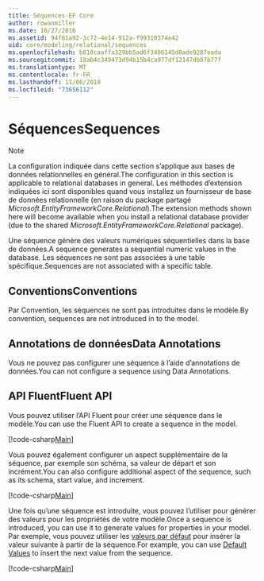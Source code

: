 ```yaml
---
title: Séquences-EF Core
author: rowanmiller
ms.date: 10/27/2016
ms.assetid: 94f81a92-3c72-4e14-912a-f99310374e42
uid: core/modeling/relational/sequences
ms.openlocfilehash: b810caaffa329bb5ad6f3486145d0ade9287eada
ms.sourcegitcommit: 18ab4c349473d94b15b4ca977df12147db07b77f
ms.translationtype: MT
ms.contentlocale: fr-FR
ms.lasthandoff: 11/06/2019
ms.locfileid: "73656112"
---
```

# <a name="sequences"></a><span data-ttu-id="ecfb3-102">Séquences</span><span class="sxs-lookup"><span data-stu-id="ecfb3-102">Sequences</span></span>

> [!NOTE]  
> <span data-ttu-id="ecfb3-103">La configuration indiquée dans cette section s’applique aux bases de données relationnelles en général.</span><span class="sxs-lookup"><span data-stu-id="ecfb3-103">The configuration in this section is applicable to relational databases in general.</span></span> <span data-ttu-id="ecfb3-104">Les méthodes d’extension indiquées ici sont disponibles quand vous installez un fournisseur de base de données relationnelle (en raison du package partagé *Microsoft.EntityFrameworkCore.Relational*).</span><span class="sxs-lookup"><span data-stu-id="ecfb3-104">The extension methods shown here will become available when you install a relational database provider (due to the shared *Microsoft.EntityFrameworkCore.Relational* package).</span></span>

<span data-ttu-id="ecfb3-105">Une séquence génère des valeurs numériques séquentielles dans la base de données.</span><span class="sxs-lookup"><span data-stu-id="ecfb3-105">A sequence generates a sequential numeric values in the database.</span></span> <span data-ttu-id="ecfb3-106">Les séquences ne sont pas associées à une table spécifique.</span><span class="sxs-lookup"><span data-stu-id="ecfb3-106">Sequences are not associated with a specific table.</span></span>

## <a name="conventions"></a><span data-ttu-id="ecfb3-107">Conventions</span><span class="sxs-lookup"><span data-stu-id="ecfb3-107">Conventions</span></span>

<span data-ttu-id="ecfb3-108">Par Convention, les séquences ne sont pas introduites dans le modèle.</span><span class="sxs-lookup"><span data-stu-id="ecfb3-108">By convention, sequences are not introduced in to the model.</span></span>

## <a name="data-annotations"></a><span data-ttu-id="ecfb3-109">Annotations de données</span><span class="sxs-lookup"><span data-stu-id="ecfb3-109">Data Annotations</span></span>

<span data-ttu-id="ecfb3-110">Vous ne pouvez pas configurer une séquence à l’aide d’annotations de données.</span><span class="sxs-lookup"><span data-stu-id="ecfb3-110">You can not configure a sequence using Data Annotations.</span></span>

## <a name="fluent-api"></a><span data-ttu-id="ecfb3-111">API Fluent</span><span class="sxs-lookup"><span data-stu-id="ecfb3-111">Fluent API</span></span>

<span data-ttu-id="ecfb3-112">Vous pouvez utiliser l’API Fluent pour créer une séquence dans le modèle.</span><span class="sxs-lookup"><span data-stu-id="ecfb3-112">You can use the Fluent API to create a sequence in the model.</span></span>

[!code-csharp[Main](../../../../samples/core/Modeling/FluentAPI/Relational/Sequence.cs?name=Model&highlight=7)]

<span data-ttu-id="ecfb3-113">Vous pouvez également configurer un aspect supplémentaire de la séquence, par exemple son schéma, sa valeur de départ et son incrément.</span><span class="sxs-lookup"><span data-stu-id="ecfb3-113">You can also configure additional aspect of the sequence, such as its schema, start value, and increment.</span></span>

[!code-csharp[Main](../../../../samples/core/Modeling/FluentAPI/Relational/SequenceConfigured.cs?name=Sequence&highlight=7,8,9)]

<span data-ttu-id="ecfb3-114">Une fois qu’une séquence est introduite, vous pouvez l’utiliser pour générer des valeurs pour les propriétés de votre modèle.</span><span class="sxs-lookup"><span data-stu-id="ecfb3-114">Once a sequence is introduced, you can use it to generate values for properties in your model.</span></span> <span data-ttu-id="ecfb3-115">Par exemple, vous pouvez utiliser les [valeurs par défaut](default-values.md) pour insérer la valeur suivante à partir de la séquence.</span><span class="sxs-lookup"><span data-stu-id="ecfb3-115">For example, you can use [Default Values](default-values.md) to insert the next value from the sequence.</span></span>

[!code-csharp[Main](../../../../samples/core/Modeling/FluentAPI/Relational/SequenceUsed.cs?name=Default&highlight=13)]
